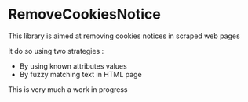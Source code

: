 # RemoveCookiesNotice

This library is aimed at removing cookies notices in scraped web pages

It do so using two strategies : 
* By using known attributes values
* By fuzzy matching text in HTML page

This is very much a work in progress
